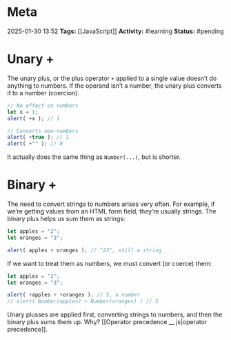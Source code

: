 # Meta
2025-01-30 13:52
**Tags:** [[JavaScript]]
**Activity:** #learning 
**Status:** #pending 

# Unary +
The unary plus, or the plus operator `+` applied to a single value doesn’t do anything to numbers. If the operand isn’t a number, the unary plus converts it to a number (coercion).
```JavaScript title:example.js
// No effect on numbers
let x = 1;
alert( +x ); // 1

// Converts non-numbers
alert( +true ); // 1
alert( +"" ); // 0
```

It actually does the same thing as `Number(...)`, but is shorter.

# Binary +
The need to convert strings to numbers arises very often. For example, if we’re getting values from an HTML form field, they’re usually strings. The binary plus helps us sum them as strings:
```JavaScript title:example.js
let apples = "2";
let oranges = "3";

alert( apples + oranges ); // "23", still a string
```

If we want to treat them as numbers, we must convert (or coerce) them:
```JavaScript title:example.js
let apples = "2";
let oranges = "3";

alert( +apples + +oranges ); // 5, a number
// alert( Number(apples) + Number(oranges) ) // 5
```

Unary plusses are applied first, converting strings to numbers, and then the binary plus sums them up. Why? [[Operator precedence __ js|operator precedence]].
